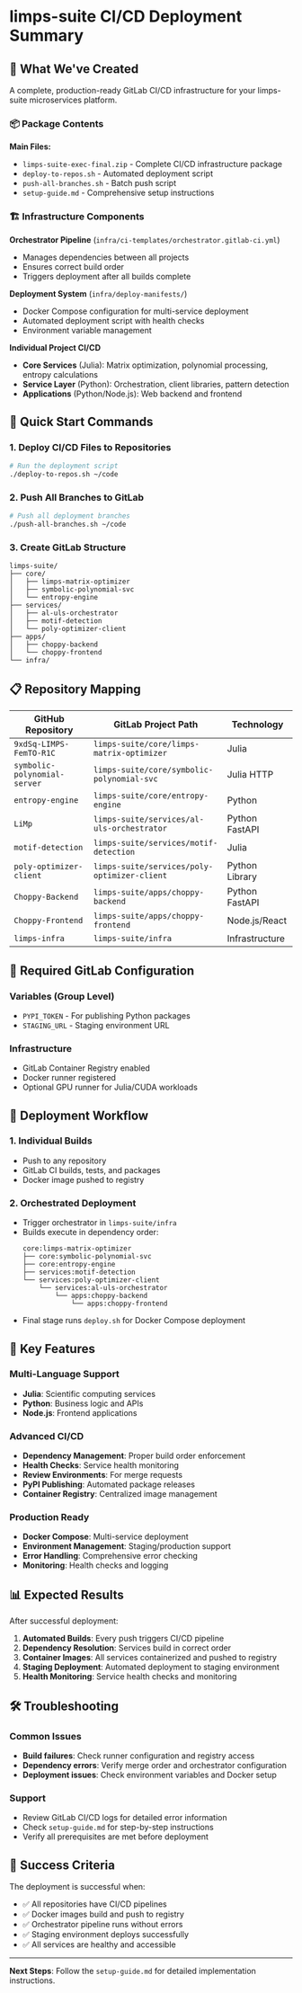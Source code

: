 # limps-suite CI/CD Deployment Summary

## 🎯 What We've Created

A complete, production-ready GitLab CI/CD infrastructure for your limps-suite microservices platform.

### 📦 Package Contents

**Main Files:**
- `limps-suite-exec-final.zip` - Complete CI/CD infrastructure package
- `deploy-to-repos.sh` - Automated deployment script
- `push-all-branches.sh` - Batch push script
- `setup-guide.md` - Comprehensive setup instructions

### 🏗️ Infrastructure Components

**Orchestrator Pipeline** (`infra/ci-templates/orchestrator.gitlab-ci.yml`)
- Manages dependencies between all projects
- Ensures correct build order
- Triggers deployment after all builds complete

**Deployment System** (`infra/deploy-manifests/`)
- Docker Compose configuration for multi-service deployment
- Automated deployment script with health checks
- Environment variable management

**Individual Project CI/CD**
- **Core Services** (Julia): Matrix optimization, polynomial processing, entropy calculations
- **Service Layer** (Python): Orchestration, client libraries, pattern detection
- **Applications** (Python/Node.js): Web backend and frontend

## 🚀 Quick Start Commands

### 1. Deploy CI/CD Files to Repositories
```bash
# Run the deployment script
./deploy-to-repos.sh ~/code
```

### 2. Push All Branches to GitLab
```bash
# Push all deployment branches
./push-all-branches.sh ~/code
```

### 3. Create GitLab Structure
```
limps-suite/
├── core/
│   ├── limps-matrix-optimizer
│   ├── symbolic-polynomial-svc
│   └── entropy-engine
├── services/
│   ├── al-uls-orchestrator
│   ├── motif-detection
│   └── poly-optimizer-client
├── apps/
│   ├── choppy-backend
│   └── choppy-frontend
└── infra/
```

## 📋 Repository Mapping

| GitHub Repository | GitLab Project Path | Technology |
|-------------------|---------------------|------------|
| `9xdSq-LIMPS-FemTO-R1C` | `limps-suite/core/limps-matrix-optimizer` | Julia |
| `symbolic-polynomial-server` | `limps-suite/core/symbolic-polynomial-svc` | Julia HTTP |
| `entropy-engine` | `limps-suite/core/entropy-engine` | Python |
| `LiMp` | `limps-suite/services/al-uls-orchestrator` | Python FastAPI |
| `motif-detection` | `limps-suite/services/motif-detection` | Julia |
| `poly-optimizer-client` | `limps-suite/services/poly-optimizer-client` | Python Library |
| `Choppy-Backend` | `limps-suite/apps/choppy-backend` | Python FastAPI |
| `Choppy-Frontend` | `limps-suite/apps/choppy-frontend` | Node.js/React |
| `limps-infra` | `limps-suite/infra` | Infrastructure |

## 🔧 Required GitLab Configuration

### Variables (Group Level)
- `PYPI_TOKEN` - For publishing Python packages
- `STAGING_URL` - Staging environment URL

### Infrastructure
- GitLab Container Registry enabled
- Docker runner registered
- Optional GPU runner for Julia/CUDA workloads

## 🔄 Deployment Workflow

### 1. Individual Builds
- Push to any repository
- GitLab CI builds, tests, and packages
- Docker image pushed to registry

### 2. Orchestrated Deployment
- Trigger orchestrator in `limps-suite/infra`
- Builds execute in dependency order:
  ```
  core:limps-matrix-optimizer
  ├── core:symbolic-polynomial-svc
  ├── core:entropy-engine
  ├── services:motif-detection
  └── services:poly-optimizer-client
      └── services:al-uls-orchestrator
          └── apps:choppy-backend
              └── apps:choppy-frontend
  ```
- Final stage runs `deploy.sh` for Docker Compose deployment

## 🎯 Key Features

### Multi-Language Support
- **Julia**: Scientific computing services
- **Python**: Business logic and APIs
- **Node.js**: Frontend applications

### Advanced CI/CD
- **Dependency Management**: Proper build order enforcement
- **Health Checks**: Service health monitoring
- **Review Environments**: For merge requests
- **PyPI Publishing**: Automated package releases
- **Container Registry**: Centralized image management

### Production Ready
- **Docker Compose**: Multi-service deployment
- **Environment Management**: Staging/production support
- **Error Handling**: Comprehensive error checking
- **Monitoring**: Health checks and logging

## 📊 Expected Results

After successful deployment:

1. **Automated Builds**: Every push triggers CI/CD pipeline
2. **Dependency Resolution**: Services build in correct order
3. **Container Images**: All services containerized and pushed to registry
4. **Staging Deployment**: Automated deployment to staging environment
5. **Health Monitoring**: Service health checks and monitoring

## 🛠️ Troubleshooting

### Common Issues
- **Build failures**: Check runner configuration and registry access
- **Dependency errors**: Verify merge order and orchestrator configuration
- **Deployment issues**: Check environment variables and Docker setup

### Support
- Review GitLab CI/CD logs for detailed error information
- Check `setup-guide.md` for step-by-step instructions
- Verify all prerequisites are met before deployment

## 🎉 Success Criteria

The deployment is successful when:
- ✅ All repositories have CI/CD pipelines
- ✅ Docker images build and push to registry
- ✅ Orchestrator pipeline runs without errors
- ✅ Staging environment deploys successfully
- ✅ All services are healthy and accessible

---

**Next Steps**: Follow the `setup-guide.md` for detailed implementation instructions.